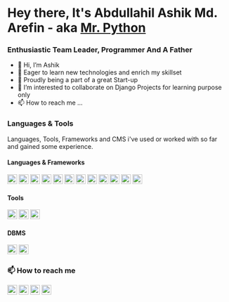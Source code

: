 # Hey there, It's Abdullahil Ashik Md. Arefin - aka [Mr. Python](https://www.youtube.com/channel/UCjAuq_1elOlk36NKWUZ92kw)

### Enthusiastic Team Leader, Programmer And A Father
- 👋 Hi, I’m Ashik
- 👀 Eager to learn new technologies and enrich my skillset
- 🌱 Proudly being a part of a great Start-up
- 💞️ I’m interested to collaborate on Django Projects for learning purpose only
- 📫 How to reach me ...

### Languages & Tools
Languages, Tools, Frameworks and CMS i've used or worked with so far and gained some experience.

#### Languages & Frameworks
<img src="https://simpleicons.org/icons/python.svg" width="22px"> <img width="22px" src="https://simpleicons.org/icons/django.svg"/> <img src="https://simpleicons.org/icons/java.svg" width="22px"> <img width="22px" src="https://simpleicons.org/icons/opencv.svg" /> <img src="https://simpleicons.org/icons/javascript.svg" width="22px"> <img src="https://simpleicons.org/icons/flutter.svg" width="22px"> <img width="22px" src="https://simpleicons.org/icons/php.svg"/> <img width="22px" src="https://simpleicons.org/icons/laravel.svg" style="color:#FF2D20"/> <img width="22px" src="https://simpleicons.org/icons/codeigniter.svg" /> <img width="22px" src="https://simpleicons.org/icons/angular.svg" /> <img width="22px" src="https://simpleicons.org/icons/angularjs.svg"/> <img width="22px" src="https://simpleicons.org/icons/vuedotjs.svg" />

#### Tools

<img width="22px" src="https://simpleicons.org/icons/pycharm.svg" /> <img width="22px" src="https://simpleicons.org/icons/adobephotoshop.svg"/> <img width="22px" src="https://simpleicons.org/icons/androidstudio.svg"/>

#### DBMS

 <img width="22px" src="https://simpleicons.org/icons/mysql.svg" /> <img width="22px" src="https://simpleicons.org/icons/sqlite.svg" />  

### 📫 How to reach me
[<img src="https://cdn.jsdelivr.net/npm/simple-icons@v6/icons/instagram.svg" width="22px"/>](https://www.instagram.com/abdullahil_ashik/) 
[<img src="https://cdn.jsdelivr.net/npm/simple-icons@v6/icons/linkedin.svg" width="22px"/>](https://www.linkedin.com/in/abdullahil-ashik-arefin-225802165/) 
[<img src="https://cdn.jsdelivr.net/npm/simple-icons@v6/icons/facebook.svg" width="22px"/>](https://www.facebook.com/abdullah.ashik.arefin/) 
[<img src="https://cdn.jsdelivr.net/npm/simple-icons@v6/icons/github.svg" width="22px"/>](https://github.com/abdullahilashik/)


<!---
abdullahilashik/abdullahilashik is a ✨ special ✨ repository because its `README.md` (this file) appears on your GitHub profile.
You can click the Preview link to take a look at your changes.
https://simpleicons.org/
--->
